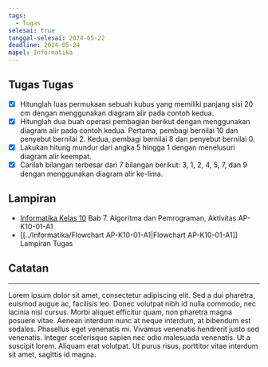 ```yaml
---
tags:
  - Tugas
selesai: true
tanggal-selesai: 2024-05-22
deadline: 2024-05-24
mapel: Informatika
---
```

## Tugas Tugas
- [x] Hitunglah luas permukaan sebuah kubus yang memiliki panjang sisi 20 cm dengan menggunakan diagram alir pada contoh kedua.
- [x] Hitunglah dua buah operasi pembagian berikut dengan menggunakan diagram alir pada contoh kedua. Pertama, pembagi bernilai 10 dan penyebut bernilai 2. Kedua, pembagi bernilai 8 dan penyebut bernilai 0.
- [x] Lakukan hitung mundur dari angka 5 hingga 1 dengan menelusuri diagram alir keempat.
- [x] Carilah bilangan terbesar dari 7 bilangan berikut: 3, 1, 2, 4, 5, 7, dan 9 dengan menggunakan diagram alir ke-lima.
## Lampiran
- [Informatika Kelas 10](https://static.buku.kemdikbud.go.id/content/pdf/bukuteks/kurikulum21/Informatika-BS-KLS-X.pdf) Bab 7. Algoritma dan Pemrograman, Aktivitas AP-K10-01-A1
- [[../Informatika/Flowchart AP-K10-01-A1|Flowchart AP-K10-01-A1]] Lampiran Tugas
## Catatan
---

Lorem ipsum dolor sit amet, consectetur adipiscing elit. Sed a dui pharetra, euismod augue ac, facilisis leo. Donec volutpat nibh id nulla commodo, nec lacinia nisl cursus. Morbi aliquet efficitur quam, non pharetra magna posuere vitae. Aenean interdum nunc at neque interdum, at bibendum est sodales. Phasellus eget venenatis mi. Vivamus venenatis hendrerit justo sed venenatis. Integer scelerisque sapien nec odio malesuada venenatis. Ut a suscipit lorem. Aliquam erat volutpat. Ut purus risus, porttitor vitae interdum sit amet, sagittis id magna.